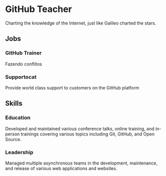 # GitHub Teacher

Charting the knowledge of the Internet, just like Galileo charted the stars.

## Jobs

### GitHub Trainer

Fazendo conflitos

### Supportocat

Provide world class support to customers on the GitHub platform

## Skills

### Education

Developed and maintained various conference talks, online training, and in-person trainings covering various topics including Git, GitHub, and Open Source.

### Leadership

Managed multiple asynchronous teams in the development, maintenance, and release of various web applications and websites.
